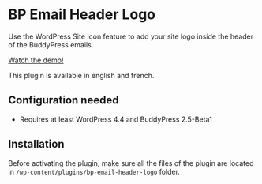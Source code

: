 BP Email Header Logo
====================

Use the WordPress Site Icon feature to add your site logo inside the header of the BuddyPress emails.

[Watch the demo!](https://vimeo.com/155090498)

This plugin is available in english and french.


Configuration needed
--------------------

+ Requires at least WordPress 4.4 and BuddyPress 2.5-Beta1

Installation
------------

Before activating the plugin, make sure all the files of the plugin are located in `/wp-content/plugins/bp-email-header-logo` folder.
